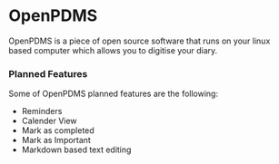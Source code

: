 # OpenPDMS

OpenPDMS is a piece of open source software that runs on your linux based computer which allows you to digitise your diary.

### Planned Features
Some of OpenPDMS planned features are the following:

- Reminders
- Calender View
- Mark as completed
- Mark as Important
- Markdown based text editing
